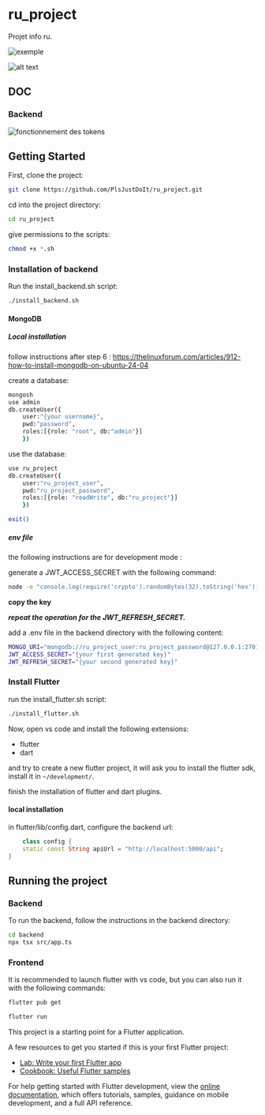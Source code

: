 # ru_project

Projet info ru.

![exemple](image.png)


![alt text](image-2.png)

## DOC

### Backend

![fonctionnement des tokens](tokens.png)

## Getting Started

First, clone the project:


```bash
git clone https://github.com/PlsJustDoIt/ru_project.git
```

cd into the project directory:

```bash
cd ru_project
```

give permissions to the scripts:

```bash
chmod +x *.sh
```

### Installation of backend

Run the install_backend.sh script:

```bash
./install_backend.sh
```

#### MongoDB

##### Local installation

<!-- ##### Create a database

```bash
mongosh
use admin
```
 -->

follow instructions after step 6 : https://thelinuxforum.com/articles/912-how-to-install-mongodb-on-ubuntu-24-04

create a database:

```bash
mongosh
use admin
db.createUser({
    user:"{your username}", 
    pwd:"password", 
    roles:[{role: "root", db:"admin"}]
    })
```


use the database:

```bash
use ru_project
db.createUser({
    user:"ru_project_user",
    pwd:"ru_project_password",
    roles:[{role: "readWrite", db:"ru_project"}]
    })

exit()
```

##### env file

the following instructions are for development mode : 

generate a JWT_ACCESS_SECRET with the following command:

```bash
node -e "console.log(require('crypto').randomBytes(32).toString('hex'))"
```

**copy the key**

**_repeat the operation for the JWT_REFRESH_SECRET._**

add a .env file in the backend directory with the following content:

```bash
MONGO_URI="mongodb://ru_project_user:ru_project_password@127.0.0.1:27017/ru_project?authSource=ru_project"
JWT_ACCESS_SECRET="{your first generated key}"
JWT_REFRESH_SECRET="{your second generated key}"
```


### Install Flutter

run the install_flutter.sh script:

```bash
./install_flutter.sh
```

Now, open vs code and install the following extensions:
- flutter
- dart

and try to create a new flutter project, it will ask you to install the flutter sdk, install it in `~/development/`.

finish the installation of flutter and dart plugins.

#### local installation

in flutter/lib/config.dart, configure the backend url:

```dart
    class config {
    static const String apiUrl = "http://localhost:5000/api";
}
```

## Running the project

### Backend

To run the backend, follow the instructions in the backend directory:
```bash
cd backend
npx tsx src/app.ts
```

### Frontend

It is recommended to launch flutter with vs code, but you can also run it with the following commands:

```bash
flutter pub get
```

```bash
flutter run
```




This project is a starting point for a Flutter application.

A few resources to get you started if this is your first Flutter project:

- [Lab: Write your first Flutter app](https://docs.flutter.dev/get-started/codelab)
- [Cookbook: Useful Flutter samples](https://docs.flutter.dev/cookbook)

For help getting started with Flutter development, view the
[online documentation](https://docs.flutter.dev/), which offers tutorials,
samples, guidance on mobile development, and a full API reference.
